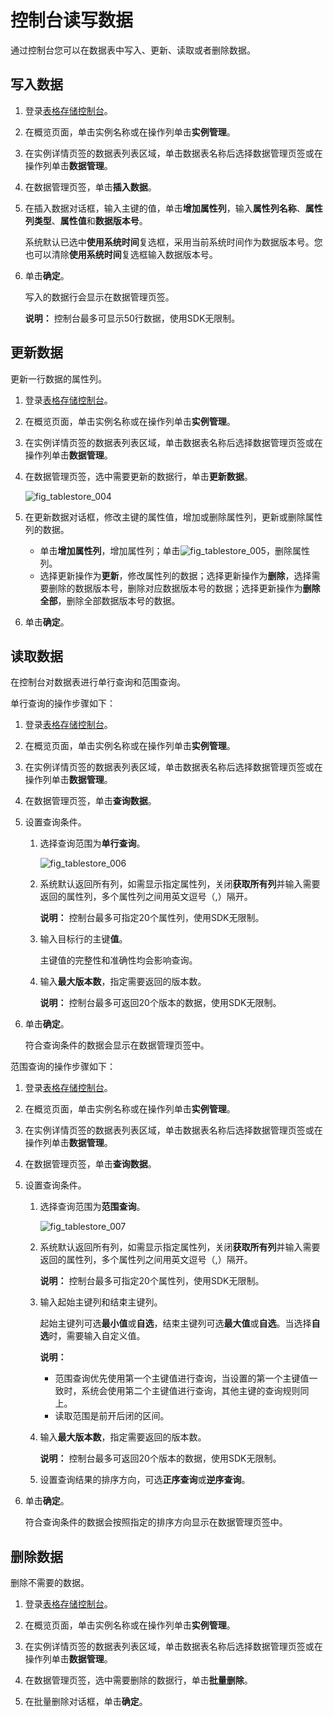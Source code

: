 # 控制台读写数据

通过控制台您可以在数据表中写入、更新、读取或者删除数据。

## 写入数据

1.  登录[表格存储控制台](https://otsnext.console.aliyun.com/)。

2.  在概览页面，单击实例名称或在操作列单击**实例管理**。

3.  在实例详情页签的数据表列表区域，单击数据表名称后选择数据管理页签或在操作列单击**数据管理**。

4.  在数据管理页签，单击**插入数据**。

5.  在插入数据对话框，输入主键的值，单击**增加属性列**，输入**属性列名称**、**属性列类型**、**属性值**和**数据版本号**。

    系统默认已选中**使用系统时间**复选框，采用当前系统时间作为数据版本号。您也可以清除**使用系统时间**复选框输入数据版本号。

6.  单击**确定**。

    写入的数据行会显示在数据管理页签。

    **说明：** 控制台最多可显示50行数据，使用SDK无限制。


## 更新数据

更新一行数据的属性列。

1.  登录[表格存储控制台](https://otsnext.console.aliyun.com/)。

2.  在概览页面，单击实例名称或在操作列单击**实例管理**。

3.  在实例详情页签的数据表列表区域，单击数据表名称后选择数据管理页签或在操作列单击**数据管理**。

4.  在数据管理页签，选中需要更新的数据行，单击**更新数据**。

    ![fig_tablestore_004](https://static-aliyun-doc.oss-accelerate.aliyuncs.com/assets/img/zh-CN/5117309951/p96253.png)

5.  在更新数据对话框，修改主键的属性值，增加或删除属性列，更新或删除属性列的数据。

    -   单击**增加属性列**，增加属性列；单击![fig_tablestore_005](https://static-aliyun-doc.oss-accelerate.aliyuncs.com/assets/img/zh-CN/8806659951/p96256.png)，删除属性列。
    -   选择更新操作为**更新**，修改属性列的数据；选择更新操作为**删除**，选择需要删除的数据版本号，删除对应数据版本号的数据；选择更新操作为**删除全部**，删除全部数据版本号的数据。
6.  单击**确定**。


## 读取数据

在控制台对数据表进行单行查询和范围查询。

单行查询的操作步骤如下：

1.  登录[表格存储控制台](https://otsnext.console.aliyun.com/)。

2.  在概览页面，单击实例名称或在操作列单击**实例管理**。

3.  在实例详情页签的数据表列表区域，单击数据表名称后选择数据管理页签或在操作列单击**数据管理**。

4.  在数据管理页签，单击**查询数据**。

5.  设置查询条件。

    1.  选择查询范围为**单行查询**。

        ![fig_tablestore_006](https://static-aliyun-doc.oss-accelerate.aliyuncs.com/assets/img/zh-CN/5117309951/p96271.png)

    2.  系统默认返回所有列，如需显示指定属性列，关闭**获取所有列**并输入需要返回的属性列，多个属性列之间用英文逗号（,）隔开。

        **说明：** 控制台最多可指定20个属性列，使用SDK无限制。

    3.  输入目标行的主键**值**。

        主键值的完整性和准确性均会影响查询。

    4.  输入**最大版本数**，指定需要返回的版本数。

        **说明：** 控制台最多可返回20个版本的数据，使用SDK无限制。

6.  单击**确定**。

    符合查询条件的数据会显示在数据管理页签中。


范围查询的操作步骤如下：

1.  登录[表格存储控制台](https://otsnext.console.aliyun.com/)。

2.  在概览页面，单击实例名称或在操作列单击**实例管理**。

3.  在实例详情页签的数据表列表区域，单击数据表名称后选择数据管理页签或在操作列单击**数据管理**。

4.  在数据管理页签，单击**查询数据**。

5.  设置查询条件。

    1.  选择查询范围为**范围查询**。

        ![fig_tablestore_007](https://static-aliyun-doc.oss-accelerate.aliyuncs.com/assets/img/zh-CN/5117309951/p96285.png)

    2.  系统默认返回所有列，如需显示指定属性列，关闭**获取所有列**并输入需要返回的属性列，多个属性列之间用英文逗号（,）隔开。

        **说明：** 控制台最多可指定20个属性列，使用SDK无限制。

    3.  输入起始主键列和结束主键列。

        起始主键列可选**最小值**或**自选**，结束主键列可选**最大值**或**自选**。当选择**自选**时，需要输入自定义值。

        **说明：**

        -   范围查询优先使用第一个主键值进行查询，当设置的第一个主键值一致时，系统会使用第二个主键值进行查询，其他主键的查询规则同上。
        -   读取范围是前开后闭的区间。
    4.  输入**最大版本数**，指定需要返回的版本数。

        **说明：** 控制台最多可返回20个版本的数据，使用SDK无限制。

    5.  设置查询结果的排序方向，可选**正序查询**或**逆序查询**。

6.  单击**确定**。

    符合查询条件的数据会按照指定的排序方向显示在数据管理页签中。


## 删除数据

删除不需要的数据。

1.  登录[表格存储控制台](https://otsnext.console.aliyun.com/)。

2.  在概览页面，单击实例名称或在操作列单击**实例管理**。

3.  在实例详情页签的数据表列表区域，单击数据表名称后选择数据管理页签或在操作列单击**数据管理**。

4.  在数据管理页签，选中需要删除的数据行，单击**批量删除**。

5.  在批量删除对话框，单击**确定**。


